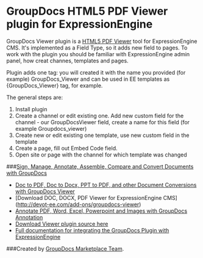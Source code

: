 GroupDocs HTML5 PDF Viewer plugin for ExpressionEngine
===================


GroupDocs Viewer plugin is a [HTML5 PDF Viewer](http://groupdocs.com/apps/viewer) tool for ExpressionEngine CMS. It's implemented as a Field Type, so it adds new field to pages. To work with the plugin you should be familiar with ExpressionEngine admin panel, how creat channes, templates and pages. 

Plugin adds one tag: you will created it with the name you provided (for example) GroupDocs_Viewer and can be used in EE templates as {GroupDocs_Viewer} tag, for example.


The general steps are:
  1. Install plugin
  2. Create a channel or edit existing one. Add new custom field for the channel - our GroupDocsViewer field, create a name for this field (for example Groupdocs_viewer)
  3. Create new or edit existing one template, use new custom field in the template
  4. Create a page, fill out Embed Code field.
  5. Open site or page with the channel for which template was changed



###[Sign, Manage, Annotate, Assemble, Compare and Convert Documents with GroupDocs](http://groupdocs.com)
* [Doc to PDF, Doc to Docx, PPT to PDF, and other Document Conversions with GroupDocs Viewer](http://groupdocs.com/apps/viewer)
* [Download DOC, DOCX, PDF Viewer for ExpressionEngine CMS] (http://devot-ee.com/add-ons/groupdocs-viewer)
* [Annotate PDF, Word, Excel, Powerpoint and Images with GroupDocs Annotation](http://groupdocs.com/apps/annotation)
* [Download Viewer plugin source here](https://github.com/groupdocs/ee-groupdocs-viewer-source)
* [Full documentation for integrating the GroupDocs Plugin with ExpressionEngine](http://groupdocs.com/docs/display/Viewer/Integrating+GroupDocs+Viewer+Plugin+with+ExpressionEngine)

###Created by [GroupDocs Marketplace Team](http://groupdocs.com/marketplace/).